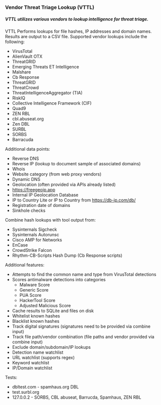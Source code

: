 ### Vendor Threat Triage Lookup (VTTL)
##### VTTL utilizes various vendors to lookup intelligence for threat triage.

VTTL Performs lookups for file hashes, IP addresses and domain names. Results are output to a CSV file. Supported vendor lookups include the following:
* VirusTotal
* AlienVault OTX
* ThreatGRID
* Emerging Threats ET Intelligence
* Malshare
* Cb Response
* ThreatGRID
* ThreatCrowd
* ThreatIntelligenceAggregator (TIA)
* RiskIQ
* Collective Intelligence Framework (CIF)
* Quad9
* ZEN RBL
* cbl.abuseat.org
* Zen DBL
* SURBL
* SORBS
* Barracuda

Additional data points:
* Reverse DNS
* Reverse IP (lookup to document sample of associated domains)
* Whois
* Website category (from web proxy vendors)
* Dynamic DNS
* Geolocation (often provided via APIs already listed)
 * https://freegeoip.app
 * Internal IP Geolocation Database
  * IP to Country Lite or IP to Country from https://db-ip.com/db/
* Registration date of domains
* Sinkhole checks

Combine hash lookups with tool output from:
* Sysinternals Sigcheck
* Sysinternals Autorunsc
* Cisco AMP for Networks
* EnCase
* CrowdStrike Falcon
* Rhythm-CB-Scripts Hash Dump (Cb Response scripts)

Additional features:
* Attempts to find the common name and type from VirusTotal detections
* Scores antimalware detections into categories
	* Malware Score
	* Generic Score	
	* PUA Score
	* HackerTool Score
	* Adjusted Malicious Score
* Cache results to SQLite and files on disk
* Whitelist known hashes
* Blacklist known hashes
* Track digital signatures (signatures need to be provided via combine input)
* Track file path/vendor combination (file paths and vendor provided via combine input)
* Exclude domain/subdomain/IP lookups
* Detection name watchlist
* URL watchlist (supports regex)
* Keyword watchlist
* IP/Domain watchlist


Tests:
* dbltest.com - spamhaus.org DBL
* test.surbl.org
* 127.0.0.2 - SORBS,	CBL abuseat,	Barrucda,	Spamhaus, ZEN RBL

